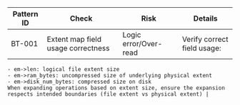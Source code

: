   | Pattern ID | Check | Risk | Details |
  |------------|-------|------|---------|
  | BT-001 | Extent map field usage correctness | Logic error/Over-read | Verify correct field usage:
    - em->len: logical file extent size
    - em->ram_bytes: uncompressed size of underlying physical extent
    - em->disk_num_bytes: compressed size on disk
    When expanding operations based on extent size, ensure the expansion
    respects intended boundaries (file extent vs physical extent) |
